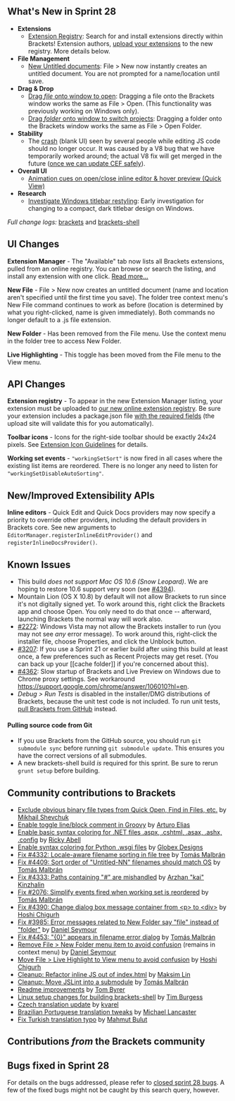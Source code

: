 What's New in Sprint 28
-----------------------
* **Extensions**
    * [Extension Registry](https://trello.com/card/2-extension-registry-support-in-extension-manager/4f90a6d98f77505d7940ce88/911): Search for and install extensions directly within Brackets! Extension authors, [upload your extensions](https://brackets-registry.aboutweb.com/) to the new registry. More details below.
* **File Management**
    * [New Untitled documents](https://trello.com/card/3-create-save-untitled-file-file-new/4f90a6d98f77505d7940ce88/291): File > New now instantly creates an untitled document. You are not prompted for a name/location until save.
* **Drag & Drop**
    * [Drag _file_ onto window to open](https://trello.com/card/2-native-drag-n-drop-open-file/4f90a6d98f77505d7940ce88/281): Dragging a file onto the Brackets window works the same as File > Open. (This functionality was previously working on Windows only).
    * [Drag _folder_ onto window to switch projects](https://trello.com/card/2-native-drag-n-drop-open-folder/4f90a6d98f77505d7940ce88/873): Dragging a folder onto the Brackets window works the same as File > Open Folder.
* **Stability**
    * The [crash](https://github.com/adobe/brackets/issues/4400) (blank UI) seen by several people while editing JS code should no longer occur. It was caused by a V8 bug that we have temporarily worked around; the actual V8 fix will get merged in the future ([once we can update CEF safely](https://trello.com/c/gIwbocii/938-3-cef-crash-issues)).
* **Overall UI**
    * [Animation cues on open/close inline editor & hover preview (Quick View)](https://trello.com/card/1-ux-animate-inline-editor-and-quick-view/4f90a6d98f77505d7940ce88/809)
* **Research**
    * [Investigate Windows titlebar restyling](https://trello.com/c/d77Fd4F9/874-5-into-darkness-shell-windows): Early investigation for changing to a compact, dark titlebar design on Windows.

_Full change logs:_ [brackets](https://github.com/adobe/brackets/compare/sprint-27...sprint-28#commits_bucket) and [brackets-shell](https://github.com/adobe/brackets-shell/compare/sprint-27...sprint-28#commits_bucket)


UI Changes
----------
**Extension Manager** - The "Available" tab now lists all Brackets extensions, pulled from an online registry. You can browse or search the listing, and install any extension with one click. [Read more...](https://github.com/adobe/brackets/wiki/Brackets-Extensions#installing-and-removing-extensions)

**New File** - File > New now creates an untitled document (name and location aren't specified until the first time you save). The folder tree context menu's New File command continues to work as before (location is determined by what you right-clicked, name is given immediately). Both commands no longer default to a .js file extension.

**New Folder** - Has been removed from the File menu. Use the context menu in the folder tree to access New Folder.

**Live Highlighting** - This toggle has been moved from the File menu to the View menu.

API Changes
-----------
**Extension registry** - To appear in the new Extension Manager listing, your extension must be uploaded to [our new online extension registry](https://brackets-registry.aboutweb.com/). Be sure your extension includes a package.json file [with the required fields](https://github.com/adobe/brackets/wiki/Extension-package-format) (the upload site will validate this for you automatically).

**Toolbar icons** - Icons for the right-side toolbar should be exactly 24x24 pixels. See [Extension Icon Guidelines](https://github.com/adobe/brackets/wiki/Extension-Icon-Guidelines#dimension) for details.

**Working set events** - `"workingSetSort"` is now fired in all cases where the existing list items are reordered. There is no longer any need to listen for `"workingSetDisableAutoSorting"`.

New/Improved Extensibility APIs
-------------------------------
**Inline editors** - Quick Edit and Quick Docs providers may now specify a priority to override other providers, including the default providers in Brackets core. See new arguments to `EditorManager.registerInlineEditProvider()` and `registerInlineDocsProvider()`.


Known Issues
------------
* This build _does not support Mac OS 10.6 (Snow Leopard)_. We are hoping to restore 10.6 support very soon (see [#4394](https://github.com/adobe/brackets/issues/4394)).
* Mountain Lion (OS X 10.8) by default will not allow Brackets to run since it's not digitally signed yet. To work around this, right click the Brackets app and choose Open. You only need to do that once -- afterward, launching Brackets the normal way will work also.
* [#2272](https://github.com/adobe/brackets/issues/2272): Windows Vista may not allow the Brackets installer to run (you may not see _any_ error message). To work around this, right-click the installer file, choose Properties, and click the Unblock button.
* [#3207](https://github.com/adobe/brackets/issues/3207): If you use a Sprint 21 or earlier build after using this build at least once, a few preferences such as Recent Projects may get reset. (You can back up your [[cache folder]] if you're concerned about this).
* [#4362](https://github.com/adobe/brackets/issues/4362): Slow startup of Brackets and Live Preview on Windows due to Chrome proxy settings. See workaround https://support.google.com/chrome/answer/106010?hl=en.
* _Debug > Run Tests_ is disabled in the installer/DMG distributions of Brackets, because the unit test code is not included. To run unit tests, [pull Brackets from GitHub](https://github.com/adobe/brackets/wiki/How-to-Hack-on-Brackets#wiki-getcode) instead.

#### Pulling source code from Git
* If you use Brackets from the GitHub source, you should run `git submodule sync` before running `git submodule update`. This ensures you have the correct versions of all submodules.
* A new brackets-shell build _is_ required for this sprint. Be sure to rerun `grunt setup` before building.


Community contributions to Brackets
-----------------------------------
* [Exclude obvious binary file types from Quick Open, Find in Files, etc.](https://github.com/adobe/brackets/pull/4442) by [Mikhail Shevchuk](https://github.com/shevchuk)
* [Enable toggle line/block comment in Groovy](https://github.com/adobe/brackets/pull/4346) by [Arturo Elias](https://github.com/arturoeanton)
* [Enable basic syntax coloring for .NET files .aspx, .cshtml, .asax, .ashx, .config](https://github.com/adobe/brackets/pull/4449) by [Ricky Abell](https://github.com/RickyAbell)
* [Enable syntax coloring for Python .wsgi files](https://github.com/adobe/brackets/pull/4431/files) by [Globex Designs](https://github.com/globexdesigns)
* [Fix #4332: Locale-aware filename sorting in file tree](https://github.com/adobe/brackets/pull/4463) by [Tomás Malbrán](https://github.com/TomMalbran)
* [Fix #4409: Sort order of "Untitled-NN" filenames should match OS](https://github.com/adobe/brackets/pull/4524) by [Tomás Malbrán](https://github.com/TomMalbran)
* [Fix #4333: Paths containing "#" are mishandled](https://github.com/adobe/brackets/pull/4379) by [Arzhan "kai" Kinzhalin](https://github.com/busykai)
* [Fix #2076: Simplify events fired when working set is reordered](https://github.com/adobe/brackets/pull/4450) by [Tomás Malbrán](https://github.com/TomMalbran)
* [Fix #4390: Change dialog box message container from \<p> to \<div>](https://github.com/adobe/brackets/pull/4416) by [Hoshi Chigurh](https://github.com/Chigurh)
* [Fix #3985: Error messages related to New Folder say "file" instead of "folder"](https://github.com/adobe/brackets/pull/4244) by [Daniel Seymour](https://github.com/DaBungalow)
* [Fix #4453: "{0}" appears in filename error dialog](https://github.com/adobe/brackets/pull/4491) by [Tomás Malbrán](https://github.com/TomMalbran)
* [Remove File > New Folder menu item to avoid confusion](https://github.com/adobe/brackets/pull/4488) (remains in context menu) by [Daniel Seymour](https://github.com/DaBungalow)
* [Move File > Live Highlight to View menu to avoid confusion](https://github.com/adobe/brackets/pull/4395) by [Hoshi Chigurh](https://github.com/Chigurh)
* [Cleanup: Refactor inline JS out of index.html](https://github.com/adobe/brackets/pull/4374) by [Maksim Lin](https://github.com/maks)
* [Cleanup: Move JSLint into a submodule](https://github.com/adobe/brackets/pull/4467) by [Tomás Malbrán](https://github.com/TomMalbran)
* [Readme improvements](https://github.com/adobe/brackets/pull/4375) by [Tom Byrer](https://github.com/tomByrer)
* [Linux setup changes for building brackets-shell](https://github.com/adobe/brackets-shell/pull/275) by [Tim Burgess](https://github.com/timburgess)
* [Czech translation update](https://github.com/adobe/brackets/pull/4278) by [kvarel](https://github.com/kvarel)
* [Brazilian Portuguese translation tweaks](https://github.com/adobe/brackets/pull/4396) by [Michael Lancaster](https://github.com/weblancaster)
* [Fix Turkish translation typo](https://github.com/adobe/brackets/pull/4356) by [Mahmut Bulut](https://github.com/vertexclique)

Contributions _from_ the Brackets community
-------------------------------------------

Bugs fixed in Sprint 28
-----------------------
For details on the bugs addressed, please refer to [closed sprint 28 bugs](https://github.com/adobe/brackets/issues?labels=&milestone=15&state=closed). A few of the fixed bugs might not be caught by this search query, however.